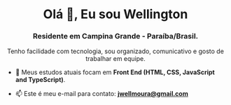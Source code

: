 <h1 align="center">Olá 👋, Eu sou Wellington</h1>
<h3 align="center">Residente em Campina Grande - Paraíba/Brasil.</h3>
<p align="center">Tenho facilidade com tecnologia, sou organizado, comunicativo e gosto de trabalhar em equipe.</p>


- 🌱 Meus estudos atuais focam em **Front End (HTML, CSS, JavaScript and TypeScript)**.

- 📫 Este é meu e-mail para contato: **jwellmoura@gmail.com**
